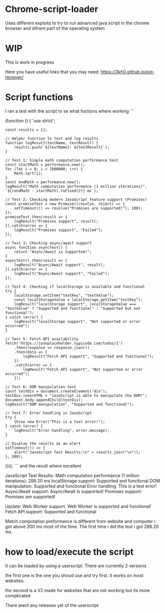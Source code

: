 # Chrome-script-loader
Uses different exploits to try to run advanced java script in  the chrome browser and difrent part of the operating system
# WIP
This is  work in progress

Here you have useful links that you may need:
https://3kh0.github.io/ext-remover/
# Script functions
I ran a test with the script to se what fuctions where working
´´´

(function () {
    'use strict';

    const results = [];

    // Helper function to test and log results
    function logResult(testName, testResult) {
        results.push(`${testName}: ${testResult}`);
    }

    // Test 1: Simple math computation performance test
    const startMath = performance.now();
    for (let i = 0; i < 1000000; i++) {
        Math.sqrt(i);
    }
    const endMath = performance.now();
    logResult("Math computation performance (1 million iterations)", `${(endMath - startMath).toFixed(2)} ms`);

    // Test 2: Checking modern JavaScript feature support (Promises)
    const promiseTest = new Promise((resolve, reject) => {
        setTimeout(() => resolve("Promises are supported!"), 100);
    });
    promiseTest.then(result => {
        logResult("Promises support", result);
    }).catch(error => {
        logResult("Promises support", "Failed");
    });

    // Test 3: Checking async/await support
    async function asyncTest() {
        return "Async/Await is supported!";
    }
    asyncTest().then(result => {
        logResult("Async/Await support", result);
    }).catch(error => {
        logResult("Async/Await support", "Failed");
    });

    // Test 4: Checking if localStorage is available and functional
    try {
        localStorage.setItem("testKey", "testValue");
        const localStorageValue = localStorage.getItem("testKey");
        logResult("localStorage support", localStorageValue === "testValue" ? "Supported and functional" : "Supported but not functional");
    } catch (error) {
        logResult("localStorage support", "Not supported or error occurred");
    }

    // Test 5: Fetch API availability
    fetch('https://jsonplaceholder.typicode.com/todos/1')
        .then(response => response.json())
        .then(data => {
            logResult("Fetch API support", "Supported and functional");
        })
        .catch(error => {
            logResult("Fetch API support", "Not supported or error occurred");
        });

    // Test 6: DOM manipulation test
    const testDiv = document.createElement('div');
    testDiv.innerHTML = "JavaScript is able to manipulate the DOM!";
    document.body.appendChild(testDiv);
    logResult("DOM manipulation", "Supported and functional");

    // Test 7: Error handling in JavaScript
    try {
        throw new Error("This is a test error!");
    } catch (error) {
        logResult("Error handling", error.message);
    }

    // Display the results as an alert
    setTimeout(() => {
        alert("JavaScript Test Results:\n" + results.join("\n"));
    }, 500);
})();
´´´
and the result where excellent

JavaScript Test Results:
Math computation performance (1 million iterations): 288.20 ms
localStorage support: Supported and functional
DOM manipulation: Supported and functional 
Error handling: This is a test error!
Async/Await support: Async/Await is supported! Promises support: Promises are supported!

Update:
Web Worker support. Web Worker is supported and functional!
Fetch API support: Supported and functional 


Match computation preformance is different from website and computer i got above 200 ms most of the time. The first time i did the test i got 288.20 ms

# how to load/execute the script
It can be loaded by using a userscript. There are currently 2 versions

the first one is the one you shoud use and try first. it works on most websites.

the second is a V2 made for websites that are not working but its more complicated

There arent any releases yet of the userscript
